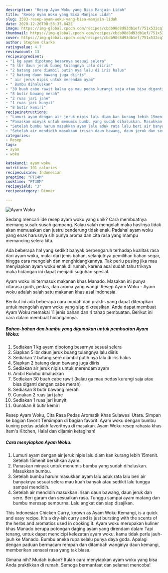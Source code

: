 ```yaml
---
description: "Resep Ayam Woku yang Bisa Manjain Lidah"
title: "Resep Ayam Woku yang Bisa Manjain Lidah"
slug: 3593-resep-ayam-woku-yang-bisa-manjain-lidah
date: 2020-12-26T08:58:37.842Z
image: https://img-global.cpcdn.com/recipes/cbdb98d8d93db1ef/751x532cq70/ayam-woku-foto-resep-utama.jpg
thumbnail: https://img-global.cpcdn.com/recipes/cbdb98d8d93db1ef/751x532cq70/ayam-woku-foto-resep-utama.jpg
cover: https://img-global.cpcdn.com/recipes/cbdb98d8d93db1ef/751x532cq70/ayam-woku-foto-resep-utama.jpg
author: Stephen Clarke
ratingvalue: 4.7
reviewcount: 13
recipeingredient:
- "1 kg ayam dipotong besarnya sesuai selera"
- "5 lbr daun jeruk buang tulangnya lalu diiris"
- "2 batang sere diambil putih nya lalu di iris halus"
- "2 batang daun bawang juga diiris"
- " air jeruk nipis untuk merendam ayam"
- " Bumbu dihaluskan"
- "30 buah cabe rawit kalau ga mau pedas kurangi saja atau bisa diganti dengan cabe merah"
- "8 butir bawang merah"
- "2 ruas jari jahe"
- "1 ruas jari kunyit"
- "8 butir kemiri"
recipeinstructions:
- "Lumuri ayam dengan air jeruk nipis lalu diam kan kurang lebih 15menit. Setelah 15menit bersihkan ayam."
- "Panaskan minyak untuk menumis bumbu yang sudah dihaluskan. Masukkan bumbu."
- "Setelah bumbu harum masukkan ayam lalu aduk rata lalu beri air banyaknya sesuai selera mau kuah banyak atau sedikit lalu tunggu sampai mendidih."
- "Setelah air mendidih masukkan irisan daun bawang, daun jeruk dan sere. Beri garam dan sesuaikan rasa. Tunggu sampai ayam matang dan bumbu meresap sempurna. Lalu angkat dan siap disajikan."
categories:
- Resep
tags:
- ayam
- woku

katakunci: ayam woku 
nutrition: 101 calories
recipecuisine: Indonesian
preptime: "PT14M"
cooktime: "PT38M"
recipeyield: "3"
recipecategory: Dinner

---
```



![Ayam Woku](https://img-global.cpcdn.com/recipes/cbdb98d8d93db1ef/751x532cq70/ayam-woku-foto-resep-utama.jpg)

Sedang mencari ide resep ayam woku yang unik? Cara membuatnya memang susah-susah gampang. Kalau salah mengolah maka hasilnya tidak akan memuaskan dan justru cenderung tidak enak. Padahal ayam woku yang enak harusnya sih punya aroma dan cita rasa yang mampu memancing selera kita.

Ada beberapa hal yang sedikit banyak berpengaruh terhadap kualitas rasa dari ayam woku, mulai dari jenis bahan, selanjutnya pemilihan bahan segar, hingga cara mengolah dan menghidangkannya. Tak perlu pusing jika mau menyiapkan ayam woku enak di rumah, karena asal sudah tahu triknya maka hidangan ini dapat menjadi suguhan spesial.

Ayam woku ini termasuk makanan khas Manado. Masakan ini punya citarasa gurih, pedas, dan aroma yang wangi. Resep Ayam Woku - Ayam woku adalah salah satu makanan khas asal Indonesia.


Berikut ini ada beberapa cara mudah dan praktis yang dapat diterapkan untuk mengolah ayam woku yang siap dikreasikan. Anda dapat membuat Ayam Woku memakai 11 jenis bahan dan 4 tahap pembuatan. Berikut ini cara dalam membuat hidangannya.

<!--inarticleads1-->

##### Bahan-bahan dan bumbu yang digunakan untuk pembuatan Ayam Woku:

1. Sediakan 1 kg ayam dipotong besarnya sesuai selera
1. Siapkan 5 lbr daun jeruk buang tulangnya lalu diiris
1. Sediakan 2 batang sere diambil putih nya lalu di iris halus
1. Siapkan 2 batang daun bawang juga diiris
1. Sediakan  air jeruk nipis untuk merendam ayam
1. Ambil  Bumbu dihaluskan
1. Sediakan 30 buah cabe rawit (kalau ga mau pedas kurangi saja atau bisa diganti dengan cabe merah)
1. Sediakan 8 butir bawang merah
1. Gunakan 2 ruas jari jahe
1. Sediakan 1 ruas jari kunyit
1. Gunakan 8 butir kemiri


Resep Ayam Woku, Cita Rasa Pedas Aromatik Khas Sulawesi Utara. Simpan ke bagian favorit Tersimpan di bagian favorit. Ayam woku dengan bumbu kuning pedas adalah favoritnya di masakan. Ayam Woku resep rahasia khas Item&#39;s Kitchen, Halal dan dijamin ketagihan! 

<!--inarticleads2-->

##### Cara menyiapkan Ayam Woku:

1. Lumuri ayam dengan air jeruk nipis lalu diam kan kurang lebih 15menit. Setelah 15menit bersihkan ayam.
1. Panaskan minyak untuk menumis bumbu yang sudah dihaluskan. Masukkan bumbu.
1. Setelah bumbu harum masukkan ayam lalu aduk rata lalu beri air banyaknya sesuai selera mau kuah banyak atau sedikit lalu tunggu sampai mendidih.
1. Setelah air mendidih masukkan irisan daun bawang, daun jeruk dan sere. Beri garam dan sesuaikan rasa. Tunggu sampai ayam matang dan bumbu meresap sempurna. Lalu angkat dan siap disajikan.


This Indonesian Chicken Curry, known as Ayam Woku Kemangi, is a quick and easy recipe. It&#39;s a dry-ish curry and is just bursting with the scents of the herbs and aromatics used in cooking it. Ayam woku merupakan kuliner khas Manado berupa potongan daging ayam yang direndam dalam Tapi tenang, untuk dapat mencicipi kelezatan ayam woku, kamu tidak perlu jauh-jauh ke Manado. Bumbu aneka rupa selalu punya daya goda. Apalagi dengan paduan bermacam rempah dan ditambah wanginya daun kemangi, memberikan sensasi rasa yang tak biasa. 

Gimana nih? Mudah bukan? Itulah cara menyiapkan ayam woku yang bisa Anda praktikkan di rumah. Semoga bermanfaat dan selamat mencoba!
